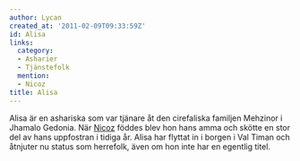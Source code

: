 ```yaml
---
author: Lycan
created_at: '2011-02-09T09:33:59Z'
id: Alisa
links:
  category:
  - Asharier
  - Tjänstefolk
  mention:
  - Nicoz
title: Alisa
---
```


Alisa är en ashariska som var tjänare åt den cirefaliska familjen Mehzinor i Jhamalo Gedonia. När
[Nicoz] föddes blev hon hans amma och skötte en stor del av hans uppfostran i tidiga år. Alisa har
flyttat in i borgen i Val Timan och åtnjuter nu status som herrefolk, även om hon inte har en
egentlig titel.

  [Nicoz]: Nicoz